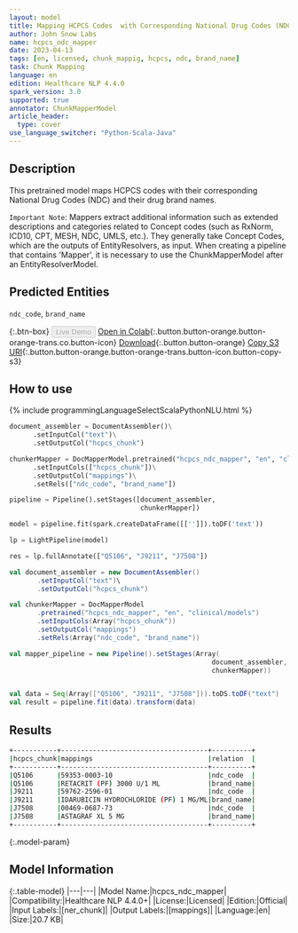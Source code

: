 ```yaml
---
layout: model
title: Mapping HCPCS Codes  with Corresponding National Drug Codes (NDC) and Drug Brand Names
author: John Snow Labs
name: hcpcs_ndc_mapper
date: 2023-04-13
tags: [en, licensed, chunk_mappig, hcpcs, ndc, brand_name]
task: Chunk Mapping
language: en
edition: Healthcare NLP 4.4.0
spark_version: 3.0
supported: true
annotator: ChunkMapperModel
article_header:
  type: cover
use_language_switcher: "Python-Scala-Java"
---
```


## Description

This pretrained model maps HCPCS codes with their corresponding National Drug Codes (NDC) and their drug brand names.

`Important Note`: Mappers extract additional information such as extended descriptions and categories related to Concept codes (such as RxNorm, ICD10, CPT, MESH, NDC, UMLS, etc.). They generally take Concept Codes, which are the outputs of EntityResolvers, as input. When creating a pipeline that contains 'Mapper', it is necessary to use the ChunkMapperModel after an EntityResolverModel.


## Predicted Entities

`ndc_code`, `brand_name`

{:.btn-box}
<button class="button button-orange" disabled>Live Demo</button>
[Open in Colab](https://colab.research.google.com/github/JohnSnowLabs/spark-nlp-workshop/blob/master/tutorials/Certification_Trainings/Healthcare/26.Chunk_Mapping.ipynb){:.button.button-orange.button-orange-trans.co.button-icon}
[Download](https://s3.amazonaws.com/auxdata.johnsnowlabs.com/clinical/models/hcpcs_ndc_mapper_en_4.4.0_3.0_1681405950608.zip){:.button.button-orange}
[Copy S3 URI](s3://auxdata.johnsnowlabs.com/clinical/models/hcpcs_ndc_mapper_en_4.4.0_3.0_1681405950608.zip){:.button.button-orange.button-orange-trans.button-icon.button-copy-s3}

## How to use



<div class="tabs-box" markdown="1">
{% include programmingLanguageSelectScalaPythonNLU.html %}

```python
document_assembler = DocumentAssembler()\
      .setInputCol("text")\
      .setOutputCol("hcpcs_chunk")

chunkerMapper = DocMapperModel.pretrained("hcpcs_ndc_mapper", "en", "clinical/models")\
      .setInputCols(["hcpcs_chunk"])\
      .setOutputCol("mappings")\
      .setRels(["ndc_code", "brand_name"])

pipeline = Pipeline().setStages([document_assembler,
                                 chunkerMapper])  

model = pipeline.fit(spark.createDataFrame([['']]).toDF('text')) 

lp = LightPipeline(model)

res = lp.fullAnnotate(["Q5106", "J9211", "J7508"])
```
```scala
val document_assembler = new DocumentAssembler()
       .setInputCol("text")\
       .setOutputCol("hcpcs_chunk")

val chunkerMapper = DocMapperModel
       .pretrained("hcpcs_ndc_mapper", "en", "clinical/models")
       .setInputCols(Array("hcpcs_chunk"))
       .setOutputCol("mappings")
       .setRels(Array("ndc_code", "brand_name")) 

val mapper_pipeline = new Pipeline().setStages(Array(
                                                   document_assembler,
                                                   chunkerMapper))


val data = Seq(Array(["Q5106", "J9211", "J7508"])).toDS.toDF("text")
val result = pipeline.fit(data).transform(data) 
```
</div>

## Results

```bash
+-----------+-------------------------------------+----------+
|hcpcs_chunk|mappings                             |relation  |
+-----------+-------------------------------------+----------+
|Q5106      |59353-0003-10                        |ndc_code  |
|Q5106      |RETACRIT (PF) 3000 U/1 ML            |brand_name|
|J9211      |59762-2596-01                        |ndc_code  |
|J9211      |IDARUBICIN HYDROCHLORIDE (PF) 1 MG/ML|brand_name|
|J7508      |00469-0687-73                        |ndc_code  |
|J7508      |ASTAGRAF XL 5 MG                     |brand_name|
+-----------+-------------------------------------+----------+
```

{:.model-param}
## Model Information

{:.table-model}
|---|---|
|Model Name:|hcpcs_ndc_mapper|
|Compatibility:|Healthcare NLP 4.4.0+|
|License:|Licensed|
|Edition:|Official|
|Input Labels:|[ner_chunk]|
|Output Labels:|[mappings]|
|Language:|en|
|Size:|20.7 KB|